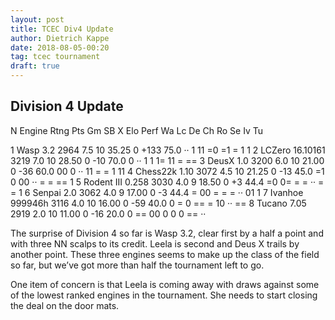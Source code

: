 ```yaml
---
layout: post
title: TCEC Div4 Update
author: Dietrich Kappe
date: 2018-08-05-00:20
tag: tcec tournament
draft: true
---
```


## Division 4 Update

 N Engine           Rtng Pts Gm    SB X  Elo Perf Wa Lc De Ch Ro Se Iv Tu
 
  1 Wasp 3.2         2964 7.5 10 35.25 0 +133 75.0 ·· 1  11 =0 =1 =  1  1 
  2 LCZero 16.10161  3219 7.0 10 28.50 0  -10 70.0 0  ·· 1  1  1= 11 =  ==
  3 DeusX 1.0        3200 6.0 10 21.00 0  -36 60.0 00 0  ·· 11 =  =  1  11
  4 Chess22k 1.10    3072 4.5 10 21.25 0  -13 45.0 =1 0  00 ·· =  =  == 1 
  5 Rodent III 0.258 3030 4.0  9 18.50 0   +3 44.4 =0 0= =  =  ·· =  =  1 
  6 Senpai 2.0       3062 4.0  9 17.00 0   -3 44.4 =  00 =  =  =  ·· 01 1 
  7 Ivanhoe 999946h  3116 4.0 10 16.00 0  -59 40.0 0  =  0  == =  10 ·· ==
  8 Tucano 7.05      2919 2.0 10 11.00 0  -16 20.0 0  == 00 0  0  0  == ··

The surprise of Division 4 so far is Wasp 3.2, clear first by a half a point and with three NN scalps
to its credit. Leela is second and Deus X trails by another point. These three engines seems to make up the class of the field so far, but we’ve got more than half the tournament left to go.

One item of concern is that Leela is coming away with draws against some of the lowest ranked engines in the tournament. She needs to start closing the deal on the door mats.
